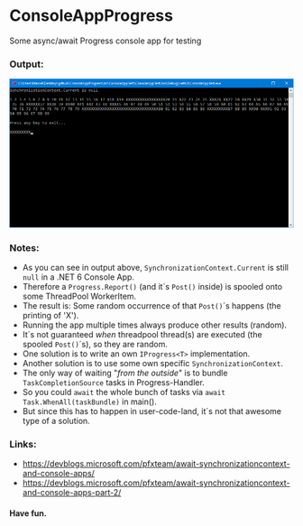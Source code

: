 # ConsoleAppProgress

Some async/await Progress<T> console app for testing

### Output:
![Output](img/output.png)

### Notes:
- As you can see in output above, `SynchronizationContext.Current` is still `null` in a .NET 6 Console App.
- Therefore a `Progress.Report()` (and it´s `Post()` inside) is spooled onto some ThreadPool WorkerItem.
- The result is: Some random occurrence of that `Post()`´s happens (the printing of 'X').
- Running the app multiple times always produce other results (random).
- It´s not guaranteed _when_ threadpool thread(s) are executed (the spooled `Post()`´s), so they are random.
- One solution is to write an own `IProgress<T>` implementation.
- Another solution is to use some own specific `SynchronizationContext`.
- The only way of waiting "_from the outside_" is to bundle `TaskCompletionSource` tasks in Progress-Handler.
- So you could `await` the whole bunch of tasks via `await Task.WhenAll(taskBundle)` in main().
- But since this has to happen in user-code-land, it´s not that awesome type of a solution.

### Links:
- https://devblogs.microsoft.com/pfxteam/await-synchronizationcontext-and-console-apps/
- https://devblogs.microsoft.com/pfxteam/await-synchronizationcontext-and-console-apps-part-2/

#### Have fun.
